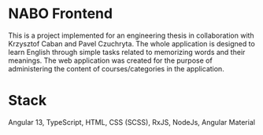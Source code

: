 # NABO Frontend

This is a project implemented for an engineering thesis in collaboration with Krzysztof Caban and Pavel Czuchryta. The whole application is designed to learn English through simple tasks related to memorizing words and their meanings. The web application was created for the purpose of administering the content of courses/categories in the application.

# Stack

Angular 13, TypeScript, HTML, CSS (SCSS), RxJS, NodeJs, Angular Material
